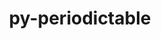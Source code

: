 ---
title: "py-periodictable"
layout: cache
categories: [package, develop-2023-12-17]
meta: {"versions": ["1.5.0"], "compilers": ["gcc@=11.4.0", "gcc@=9.4.0", "oneapi@=2023.2.0"], "oss": ["ubuntu20.04"], "platforms": ["linux"], "targets": ["neoverse_v1", "ppc64le", "x86_64_v3"], "stacks": ["e4s", "e4s-neoverse_v1", "e4s-oneapi", "e4s-power", "root"], "num_specs": 4, "num_specs_by_stack": {"root": 4, "e4s-neoverse_v1": 1, "e4s-power": 1, "e4s": 1, "e4s-oneapi": 1}}
spec_details: [{"hash": "g74ff2cyojih3jh7wv4bw7nk7av7vnjw", "compiler": "gcc@=11.4.0", "versions": ["1.5.0"], "os": "ubuntu20.04", "platform": "linux", "target": "neoverse_v1", "variants": ["build_system=python_pip"], "stacks": ["root", "e4s-neoverse_v1"], "size": "-", "tarball": "https://binaries.spack.io/releases/develop-2023-12-17/build_cache/linux-ubuntu20.04-neoverse_v1/gcc-11.4.0/py-periodictable-1.5.0/linux-ubuntu20.04-neoverse_v1-gcc-11.4.0-py-periodictable-1.5.0-g74ff2cyojih3jh7wv4bw7nk7av7vnjw.spack"}, {"hash": "6h6ptqpqyhyq6q2s4qvx7lj6323q57xx", "compiler": "gcc@=9.4.0", "versions": ["1.5.0"], "os": "ubuntu20.04", "platform": "linux", "target": "ppc64le", "variants": ["build_system=python_pip"], "stacks": ["e4s-power", "root"], "size": "-", "tarball": "https://binaries.spack.io/releases/develop-2023-12-17/build_cache/linux-ubuntu20.04-ppc64le/gcc-9.4.0/py-periodictable-1.5.0/linux-ubuntu20.04-ppc64le-gcc-9.4.0-py-periodictable-1.5.0-6h6ptqpqyhyq6q2s4qvx7lj6323q57xx.spack"}, {"hash": "uk5gh4vqag6qcdyr5ynaqesvgzfjuxiz", "compiler": "gcc@=11.4.0", "versions": ["1.5.0"], "os": "ubuntu20.04", "platform": "linux", "target": "x86_64_v3", "variants": ["build_system=python_pip"], "stacks": ["e4s", "root"], "size": "-", "tarball": "https://binaries.spack.io/releases/develop-2023-12-17/build_cache/linux-ubuntu20.04-x86_64_v3/gcc-11.4.0/py-periodictable-1.5.0/linux-ubuntu20.04-x86_64_v3-gcc-11.4.0-py-periodictable-1.5.0-uk5gh4vqag6qcdyr5ynaqesvgzfjuxiz.spack"}, {"hash": "kinlwabu6dcy7lynrm424olh2ttjcf3o", "compiler": "oneapi@=2023.2.0", "versions": ["1.5.0"], "os": "ubuntu20.04", "platform": "linux", "target": "x86_64_v3", "variants": ["build_system=python_pip"], "stacks": ["e4s-oneapi", "root"], "size": "-", "tarball": "https://binaries.spack.io/releases/develop-2023-12-17/build_cache/linux-ubuntu20.04-x86_64_v3/oneapi-2023.2.0/py-periodictable-1.5.0/linux-ubuntu20.04-x86_64_v3-oneapi-2023.2.0-py-periodictable-1.5.0-kinlwabu6dcy7lynrm424olh2ttjcf3o.spack"}]
---